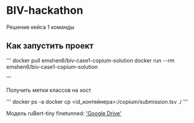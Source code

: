 # BIV-hackathon

Решение кейса 1 команды 

## Как запустить проект
'''
docker pull emshen6/biv-case1-copium-solution
docker run --rm emshen6/biv-case1-copium-solution

'''

Получить метки классов на хост

'''
docker ps -a
docker cp <id_контейнера>:/copium/submission.tsv ./
'''

Модель ruBert-tiny finetunned: ['Google Drive'](https://drive.google.com/file/d/1gWDHP381W1Sy-TOTLphdap029gsQHyO3)